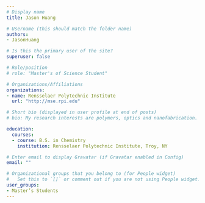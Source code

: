 ```yaml
---
# Display name
title: Jason Huang

# Username (this should match the folder name)
authors:
- JasonHuang

# Is this the primary user of the site?
superuser: false

# Role/position
# role: "Master's of Science Student"

# Organizations/Affiliations
organizations:
- name: Rensselaer Polytechnic Institute
  url: "http://mse.rpi.edu"

# Short bio (displayed in user profile at end of posts)
# bio: My research interests are polymers, optics and nanofabrication.

education:
  courses:
  - course: B.S. in Chemistry
    institution: Rensselaer Polytechnic Institute, Troy, NY

# Enter email to display Gravatar (if Gravatar enabled in Config)
email: ""

# Organizational groups that you belong to (for People widget)
#   Set this to `[]` or comment out if you are not using People widget.
user_groups:
- Master’s Students
---
```

